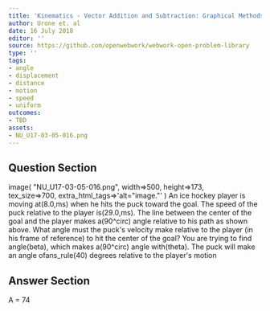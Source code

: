 ```yaml
---
title: 'Kinematics - Vector Addition and Subtraction: Graphical Methods'
author: Urone et. al
date: 16 July 2018
editor: ''
source: https://github.com/openwebwork/webwork-open-problem-library
type: ''
tags:
- angle
- displacement
- distance
- motion
- speed
- uniform
outcomes:
- TBD
assets:
- NU_U17-03-05-016.png
---
```


## Question Section 

image( "NU_U17-03-05-016.png", width=>500, height=>173,  
tex_size=>700, extra_html_tags=>'alt="image."' )
An ice hockey player is moving at(8.0,ms) when he hits the puck toward the goal. The speed of the puck relative to the player is(29.0,ms). The line between the center of the goal and the player makes a(90^circ) angle relative to his path as shown above. What angle must the puck's velocity make relative to the player (in his frame of reference) to hit the center of the goal? You are trying to find angle(beta), which makes a(90^circ) angle with(theta).
The puck will make an angle ofans_rule(40) degrees relative to the player's motion

## Answer Section

A = 74